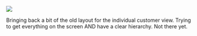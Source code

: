 ![](https://db-feed.s3.amazonaws.com/legacy/Screen_Shot_2017-05-16_at_4_13_04_PM-1494965637724.png)

Bringing back a bit of the old layout for the individual customer view. Trying to get everything on the screen AND have a clear hierarchy. Not there yet.
